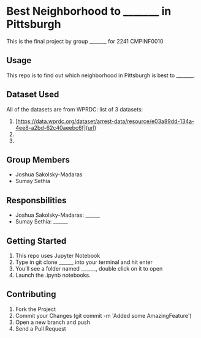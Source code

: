 # Best Neighborhood to _______ in Pittsburgh
This is the final project by group _______ for 2241 CMPINF0010

## Usage
This repo is to find out which neighborhood in Pittsburgh is best to _______.  

## Dataset Used
All of the datasets are from WPRDC:
list of 3 datasets:
 1. [https://data.wprdc.org/dataset/arrest-data/resource/e03a89dd-134a-4ee8-a2bd-62c40aeebc6f](url)
 2. 
 3. 

## Group Members
- Joshua Sakolsky-Madaras
- Sumay Sethia

## Responsbilities
- Joshua Sakolsky-Madaras: ______
- Sumay Sethia: ______

## Getting Started 
1. This repo uses Jupyter Notebook
2. Type in git clone ______ into your terminal and hit enter
3. You'll see a folder named ______, double click on it to open
4. Launch the .ipynb notebooks.

## Contributing
1. Fork the Project
2. Commit your Changes (git commit -m 'Added some AmazingFeature')
3. Open a new branch and push
4. Send a Pull Request



